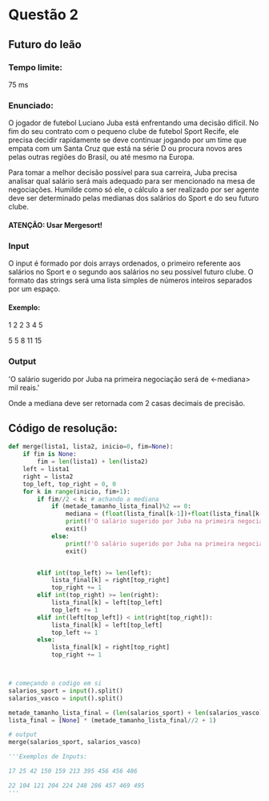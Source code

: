 # Questão 2

## Futuro do leão

### Tempo limite: 
75 ms

### Enunciado:
O jogador de futebol Luciano Juba está enfrentando uma decisão difícil. No fim do seu contrato com o pequeno clube de futebol Sport Recife, ele precisa decidir rapidamente se deve continuar jogando por um time que empata com um Santa Cruz que está na série D ou procura novos ares pelas outras regiões do Brasil, ou até mesmo na Europa.

Para tomar a melhor decisão possível para sua carreira, Juba precisa analisar qual salário será mais adequado para ser mencionado na mesa de negociações. Humilde como só ele, o cálculo a ser realizado por ser agente deve ser determinado pelas medianas dos salários do Sport e do seu futuro clube.

#### ATENÇÃO: Usar Mergesort!

### Input
O input é formado por dois arrays ordenados, o primeiro referente aos salários no Sport e o segundo aos salários no seu possível futuro clube. O formato das strings será uma lista simples de números inteiros separados por um espaço.

#### Exemplo:

1 2 2 3 4 5

5 5 8 11 15

### Output
'O salário sugerido por Juba na primeira negociação será de <-mediana> mil reais.'

Onde a mediana deve ser retornada com 2 casas decimais de precisão.

## Código de resolução:
```python
def merge(lista1, lista2, inicio=0, fim=None):
    if fim is None:
        fim = len(lista1) + len(lista2)
    left = lista1
    right = lista2
    top_left, top_right = 0, 0
    for k in range(inicio, fim+1):
        if fim//2 < k: # achando a mediana
            if (metade_tamanho_lista_final)%2 == 0:
                mediana = (float(lista_final[k-1])+float(lista_final[k-2]))/2
                print(f'O salário sugerido por Juba na primeira negociação será de {mediana}0 mil reais.')
                exit()
            else:
                print(f'O salário sugerido por Juba na primeira negociação será de {float(lista_final[k-1])}0 mil reais.')
                exit()


        elif int(top_left) >= len(left):
            lista_final[k] = right[top_right]
            top_right += 1
        elif int(top_right) >= len(right):
            lista_final[k] = left[top_left]
            top_left += 1
        elif int(left[top_left]) < int(right[top_right]):
            lista_final[k] = left[top_left]
            top_left += 1
        else:
            lista_final[k] = right[top_right]
            top_right += 1



# começando o codigo em si
salarios_sport = input().split()
salarios_vasco = input().split()

metade_tamanho_lista_final = (len(salarios_sport) + len(salarios_vasco))
lista_final = [None] * (metade_tamanho_lista_final//2 + 1)

# output
merge(salarios_sport, salarios_vasco)

'''Exemplos de Inputs:

17 25 42 150 159 213 395 456 456 486

22 104 121 204 224 248 286 457 469 495
'''

```

